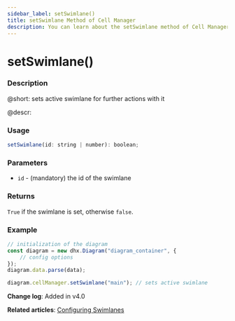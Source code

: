 ```yaml
---
sidebar_label: setSwimlane()
title: setSwimlane Method of Cell Manager
description: You can learn about the setSwimlane method of Cell Manager in the documentation of the DHTMLX JavaScript Diagram library. Browse developer guides and API reference, try out code examples and live demos, and download a free 30-day evaluation version of DHTMLX Diagram.
---
```


# setSwimlane()

### Description

@short: sets active swimlane for further actions with it

@descr:

### Usage

~~~js
setSwimlane(id: string | number): boolean;
~~~

### Parameters

- `id` - (mandatory) the id of the swimlane

### Returns

`True` if the swimlane is set, otherwise `false`.

### Example

~~~js
// initialization of the diagram
const diagram = new dhx.Diagram("diagram_container", {
    // config options
});
diagram.data.parse(data);

diagram.cellManager.setSwimlane("main"); // sets active swimlane
~~~

**Change log**: Added in v4.0

**Related articles**: [Configuring Swimlanes](../../../swimlanes/index/)
